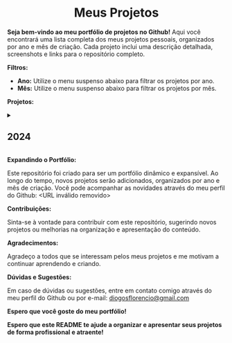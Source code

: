 <h1 align="center"> Meus Projetos </h1>

**Seja bem-vindo ao meu portfólio de projetos no Github!** Aqui você encontrará uma lista completa dos meus projetos pessoais, organizados por ano e mês de criação. Cada projeto inclui uma descrição detalhada, screenshots e links para o repositório completo.

**Filtros:**

* **Ano:** Utilize o menu suspenso abaixo para filtrar os projetos por ano.
* **Mês:** Utilize o menu suspenso abaixo para filtrar os projetos por mês.
<!-- * **Linguagem:** Clique nos ícones das linguagens de programação para filtrar os projetos por linguagem. -->

**Projetos:**

 <details> 
  <summary><h2>2024</h2></summary>

  <details> 
         <summary><h3>Janeiro</h3></summary>

**• Checklist**

* **Descrição:** Um aplicativo web simples para criar e gerenciar listas de tarefas.
* **Linguagens:** HTML, CSS, JavaScript
* **Link:** [Checklist](https://github.com/diogosflorencio/checklist)

**• Calculadora**

* **Descrição:** Uma calculadora básica com operações matemáticas simples e avançadas.
* **Linguagens:** HTML, CSS, JavaScript
* **Link:** [Calculadora](https://github.com/diogosflorencio/Calculadora)

**• Relógio**

* **Descrição:** Um relógio digital com diferentes estilos de exibição e funcionalidades como alarme e cronômetro.
* **Linguagens:** HTML, CSS, JavaScript
* **Link:** [Relogio](https://github.com/diogosflorencio/relogio)

**• Github Statistics**

* **Descrição:** Uma ferramenta que gera estatísticas sobre seus repositórios do Github, como número de commits, forks e estrelas.
* **Linguagens:** Python
* **Link:** [Statistics](https://github.com/diogosflorencio/statistics)
</details>
<details>
   <summary><h3>Fevereiro</h3></summary>
  
**• Clima**

* **Descrição:** Um aplicativo web que fornece informações sobre o clima em tempo real para qualquer local do mundo.
* **Linguagens:** HTML, CSS, JavaScript, API OpenWeatherMap
* **Link:** [Clima](https://github.com/diogosflorencio/clima)

**• Snake**

* **Descrição:** O jogo da cobrinha feito de forma simples com o uso e manipulação do canvas.
* **Linguagens:** HTML, CSS, JavaScript
* **Link:** [Snake](https://github.com/diogosflorencio/clima)

</details>
</details> 

**Expandindo o Portfólio:**

Este repositório foi criado para ser um portfólio dinâmico e expansível. Ao longo do tempo, novos projetos serão adicionados, organizados por ano e mês de criação. Você pode acompanhar as novidades através do meu perfil do Github: <URL inválido removido>

**Contribuições:**

Sinta-se à vontade para contribuir com este repositório, sugerindo novos projetos ou melhorias na organização e apresentação do conteúdo.

**Agradecimentos:**

Agradeço a todos que se interessam pelos meus projetos e me motivam a continuar aprendendo e criando.

**Dúvidas e Sugestões:**

Em caso de dúvidas ou sugestões, entre em contato comigo através do meu perfil do Github ou por e-mail: [diogosflorencio@gmail.com](mailto:diogosflorencio@gmail.com)

**Espero que você goste do meu portfólio!**

**Espero que este README te ajude a organizar e apresentar seus projetos de forma profissional e atraente!**



